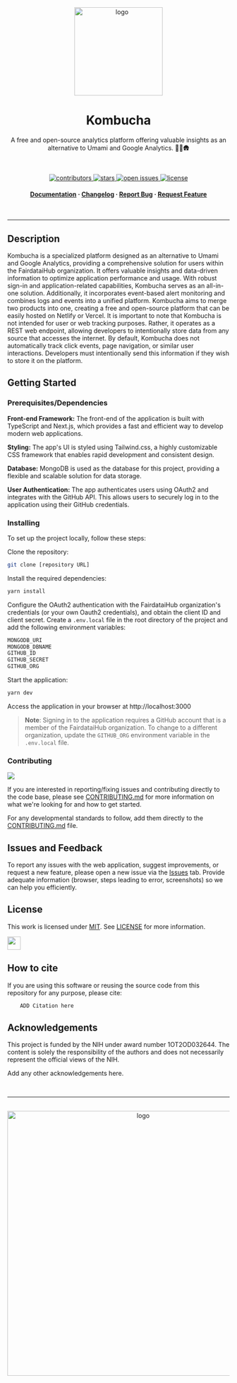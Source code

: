 <div align="center">

<img src="https://freesvg.org/img/1653682897science-svgrepo-com.png" alt="logo" width="200" height="auto" />

<br />

<h1>Kombucha</h1>

<p>
A free and open-source analytics platform offering valuable insights as an alternative to Umami and Google Analytics. 🍄🚜🛖
</p>

<br />

<p>
  <a href="https://github.com/fairdataihub/analytic/graphs/contributors">
    <img src="https://img.shields.io/github/contributors/fairdataihub/analytics.svg?style=flat-square" alt="contributors" />
  </a>
  <a href="https://github.com/fairdataihub/analytics/stargazers">
    <img src="https://img.shields.io/github/stars/fairdataihub/analytics.svg?style=flat-square" alt="stars" />
  </a>
  <a href="https://github.com/fairdataihub/analytics/issues/">
    <img src="https://img.shields.io/github/issues/fairdataihub/analytics.svg?style=flat-square" alt="open issues" />
  </a>
  <a href="https://github.com/fairdataihub/analytics/blob/main/LICENSE">
    <img src="https://img.shields.io/github/license/fairdataihub/analytics.svg?style=flat-square" alt="license" />
  </a>
</p>
   
<h4>
    <a href="#">Documentation</a>
  <span> · </span>
    <a href="#">Changelog</a>
  <span> · </span>
    <a href="https://github.com/fairdataihub/analytics/issues/">Report Bug</a>
  <span> · </span>
    <a href="#">Request Feature</a>
  </h4>
</div>

<br />

---

## Description

Kombucha is a specialized platform designed as an alternative to Umami and Google Analytics, providing a comprehensive solution for users within the FairdataiHub organization. It offers valuable insights and data-driven information to optimize application performance and usage. With robust sign-in and application-related capabilities, Kombucha serves as an all-in-one solution. Additionally, it incorporates event-based alert monitoring and combines logs and events into a unified platform. Kombucha aims to merge two products into one, creating a free and open-source platform that can be easily hosted on Netlify or Vercel. It is important to note that Kombucha is not intended for user or web tracking purposes. Rather, it operates as a REST web endpoint, allowing developers to intentionally store data from any source that accesses the internet. By default, Kombucha does not automatically track click events, page navigation, or similar user interactions. Developers must intentionally send this information if they wish to store it on the platform.

## Getting Started

### Prerequisites/Dependencies

**Front-end Framework:** The front-end of the application is built with TypeScript and Next.js, which provides a fast and efficient way to develop modern web applications.

**Styling:** The app's UI is styled using Tailwind.css, a highly customizable CSS framework that enables rapid development and consistent design.

**Database:** MongoDB is used as the database for this project, providing a flexible and scalable solution for data storage.

**User Authentication:** The app authenticates users using OAuth2 and integrates with the GitHub API. This allows users to securely log in to the application using their GitHub credentials.


### Installing

To set up the project locally, follow these steps:

Clone the repository:
```bash
git clone [repository URL]
```

Install the required dependencies:
```bash
yarn install
```

Configure the OAuth2 authentication with the FairdataiHub organization's credentials (or your own Oauth2 credentials), and obtain the client ID and client secret.
Create a `.env.local` file in the root directory of the project and add the following environment variables:
```bash
MONGODB_URI
MONGODB_DBNAME
GITHUB_ID
GITHUB_SECRET
GITHUB_ORG
```

Start the application:
```bash
yarn dev
```

Access the application in your browser at http://localhost:3000

>**Note**:
>Signing in to the application requires a GitHub account that is a member of the FairdataiHub organization. To change to a different organization, update the `GITHUB_ORG` environment variable in the `.env.local` file.

### Contributing

<a href="https://github.com/fairdataihub/analytics/graphs/contributors">
  <img src="https://contrib.rocks/image?repo=fairdataihub/analytics" />
</a>

If you are interested in reporting/fixing issues and contributing directly to the code base, please see [CONTRIBUTING.md](CONTRIBUTING.md) for more information on what we're looking for and how to get started.

For any developmental standards to follow, add them directly to the [CONTRIBUTING.md](CONTRIBUTING.md) file.

## Issues and Feedback

To report any issues with the web application, suggest improvements, or request a new feature, please open a new issue via the [Issues](https://github.com/fairdataihub/analytics/issues) tab. Provide adequate information (browser, steps leading to error, screenshots) so we can help you efficiently.

## License

This work is licensed under
[MIT](https://opensource.org/licenses/mit). See [LICENSE](https://github.com/fairdataihub/analytics/blob/main/LICENSE) for more information.

<a href="https://fairdataihub.org/" >
  <img src="https://www.channelfutures.com/files/2017/04/3_0.png" height="30" />
</a>

## How to cite

If you are using this software or reusing the source code from this repository for any purpose, please cite:

```bash
    ADD Citation here
```

## Acknowledgements

This project is funded by the NIH under award number 1OT2OD032644. The content is solely the responsibility of the authors and does not necessarily represent the official views of the NIH.

Add any other acknowledgements here.

<br />

---

<br />

<div align="center">

<a href="https://fairdataihub.org/">
  <img src="https://fairdataihub.org/logo.svg" alt="logo" width="600" height="auto" />
</a>

</div>